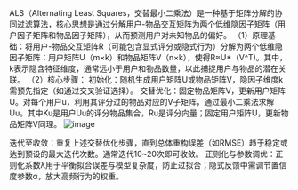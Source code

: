 ALS（Alternating Least Squares，交替最小二乘法）是一种基于矩阵分解的协同过滤算法，核心思想是通过分解用户-物品交互矩阵为两个低维隐因子矩阵（用户因子矩阵和物品因子矩阵），从而预测用户对未知物品的偏好。
（1）原理基础：将用户-物品交互矩阵R（可能包含显式评分或隐式行为）分解为两个低维隐因子矩阵：用户矩阵U（m×k）和物品矩阵V（n×k），使得R≈U*（V^T)。其中，k表示隐含特征维度，通常远小于用户和物品数量，以此捕捉用户与物品的潜在关联。
（2）核心步骤：
初始化：随机生成用户矩阵U或物品矩阵V，隐因子维度k需预先指定（如通过交叉验证选择）。
交替优化：固定物品矩阵V，更新用户矩阵U。对每个用户u，利用其评分过的物品对应的V子矩阵，通过最小二乘法求解Uu。其中Ku​是用户Uu的评分物品集合，Ru是评分向量；固定用户矩阵U，更新物品矩阵V同理。
![image](https://github.com/user-attachments/assets/a510ece7-b5f6-475b-9687-c3c9bba4c355)

迭代至收敛：重复上述交替优化步骤，直到总体重构误差（如RMSE）趋于稳定或达到预设的最大迭代次数。通常迭代10~20次即可收敛。
正则化与参数调优：正则化系数λ用于平衡拟合误差与模型复杂度，防止过拟合；隐式反馈中需调节置信度参数α，放大高频行为的权重。
